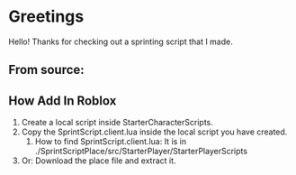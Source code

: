 # Greetings
Hello! Thanks for checking out a sprinting script that I made.

## From source:

## How Add In Roblox
1. Create a local script inside StarterCharacterScripts.
2. Copy the SprintScript.client.lua inside the local script you have created.
    1. How to find SprintScript.client.lua:
        It is in ./SprintScriptPlace/src/StarterPlayer/StarterPlayerScripts
3. Or: Download the place file and extract it.
